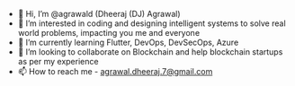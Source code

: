 - 👋 Hi, I’m @agrawald (Dheeraj (DJ) Agrawal)
- 👀 I’m interested in coding and designing intelligent systems to solve real world problems, impacting you me and everyone
- 🌱 I’m currently learning Flutter, DevOps, DevSecOps, Azure 
- 💞️ I’m looking to collaborate on Blockchain and help blockchain startups as per my experience
- 📫 How to reach me - agrawal.dheeraj.7@gmail.com

<!---
agrawald/agrawald is a ✨ special ✨ repository because its `README.md` (this file) appears on your GitHub profile.
You can click the Preview link to take a look at your changes.
--->
